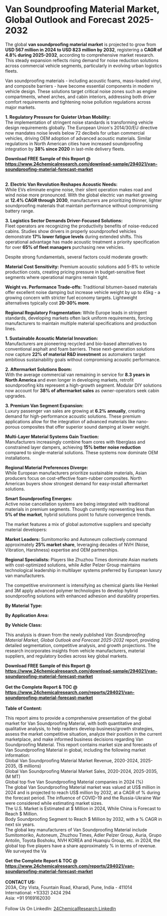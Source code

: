 <h1>Van Soundproofing Material Market, Global Outlook and Forecast 2025-2032</h1><p>The global <strong>van soundproofing material market</strong> is projected to grow from <strong>USD 567 million in 2024 to USD 823 million by 2032</strong>, registering a <strong>CAGR of 4.8% during 2025-2032</strong>, according to comprehensive market research. This steady expansion reflects rising demand for noise reduction solutions across commercial vehicle segments, particularly in evolving urban logistics fleets.</p><p>Van soundproofing materials - including acoustic foams, mass-loaded vinyl, and composite barriers - have become essential components in modern vehicle design. These solutions target critical noise zones such as engine compartments, wheel arches, and cabin interiors, addressing both driver comfort requirements and tightening noise pollution regulations across major markets.</p><p><strong>1. Regulatory Pressure for Quieter Urban Mobility:</strong><br>
The implementation of stringent noise standards is transforming vehicle design requirements globally. The European Union's 2014/30/EU directive now mandates noise levels below 72 decibels for urban commercial vehicles, driving OEM adoption of advanced acoustic materials. Similar regulations in North American cities have increased soundproofing integration by <strong>38% since 2020</strong> in last-mile delivery fleets.</p><div><b>Download FREE Sample of this Report @ 
            <a href="https://www.24chemicalresearch.com/download-sample/294021/van-soundproofing-material-forecast-market">
            https://www.24chemicalresearch.com/download-sample/294021/van-soundproofing-material-forecast-market</a></b></div><br><p><strong>2. Electric Van Revolution Reshapes Acoustic Needs:</strong><br>
While EVs eliminate engine noise, their silent operation makes road and wind noise more pronounced. With the global electric van market growing at <strong>12.4% CAGR through 2030</strong>, manufacturers are prioritizing thinner, lighter soundproofing materials that maintain performance without compromising battery range.</p><p><strong>3. Logistics Sector Demands Driver-Focused Solutions:</strong><br>
Fleet operators are recognizing the productivity benefits of noise-reduced cabins. Studies show drivers in properly soundproofed vehicles demonstrate <strong>17% lower fatigue levels</strong> during extended shifts. This operational advantage has made acoustic treatment a priority specification for over <strong>65% of fleet managers</strong> purchasing new vehicles.</p><p>Despite strong fundamentals, several factors could moderate growth:</p><p><strong>Material Cost Sensitivity:</strong> Premium acoustic solutions add 5-8% to vehicle production costs, creating pricing pressure in budget-sensitive fleet segments where operational margins remain tight.</p><p><strong>Weight vs. Performance Trade-offs:</strong> Traditional bitumen-based materials offer excellent noise damping but increase vehicle weight by up to 45kg - a growing concern with stricter fuel economy targets. Lightweight alternatives typically cost <strong>20-30% more</strong>.</p><p><strong>Regional Regulatory Fragmentation:</strong> While Europe leads in stringent standards, developing markets often lack uniform requirements, forcing manufacturers to maintain multiple material specifications and production lines.</p><p><strong>1. Sustainable Acoustic Material Innovation:</strong><br>
Manufacturers are pioneering recycled and bio-based alternatives to conventional asphalt and foam barriers. These next-generation solutions now capture <strong>22% of material R&amp;D investment</strong> as automakers target ambitious sustainability goals without compromising acoustic performance.</p><p><strong>2. Aftermarket Solutions Boom:</strong><br>
With the average commercial van remaining in service for <strong>8.3 years in North America</strong> and even longer in developing markets, retrofit soundproofing kits represent a high-growth segment. Modular DIY solutions now account for <strong>38% of aftermarket sales</strong> as owner-operators seek cabin upgrades.</p><p><strong>3. Premium Van Segment Expansion:</strong><br>
Luxury passenger van sales are growing at <strong>6.2% annually</strong>, creating demand for high-performance acoustic solutions. These premium applications allow for the integration of advanced materials like nano-porous composites that offer superior sound damping at lower weight.</p><p><strong>Multi-Layer Material Systems Gain Traction:</strong><br>
	Manufacturers increasingly combine foam cores with fiberglass and constrained layer dampers, achieving <strong>15% better noise reduction</strong> compared to single-material solutions. These systems now dominate OEM installations.</p><p><strong>Regional Material Preferences Diverge:</strong><br>
	While European manufacturers prioritize sustainable materials, Asian producers focus on cost-effective foam-rubber composites. North American buyers show strongest demand for easy-install aftermarket solutions.</p><p><strong>Smart Soundproofing Emerges:</strong><br>
	Active noise cancellation systems are being integrated with traditional materials in premium segments. Though currently representing less than <strong>5% of the market</strong>, hybrid solutions point to future convergence trends.</p><p>The market features a mix of global automotive suppliers and specialty material developers:</p><p><strong>Market Leaders:</strong> Sumitomoriko and Autoneum collectively command approximately <strong>25% market share</strong>, leveraging decades of NVH (Noise, Vibration, Harshness) expertise and OEM partnerships.</p><p><strong>Regional Specialists:</strong> Players like Zhuzhou Times dominate Asian markets with cost-optimized solutions, while Adler Pelzer Group maintains technological leadership in multilayer systems preferred by European luxury van manufacturers.</p><p>The competitive environment is intensifying as chemical giants like Henkel and 3M apply advanced polymer technologies to develop hybrid soundproofing solutions with enhanced adhesion and durability properties.</p><p><strong>By Material Type:</strong></p><p><strong>By Application Area:</strong></p><p><strong>By Vehicle Class:</strong></p><p>This analysis is drawn from the newly published <em>Van Soundproofing Material Market, Global Outlook and Forecast 2025-2032</em> report, providing detailed segmentation, competitive analysis, and growth projections. The research incorporates insights from vehicle manufacturers, material suppliers, and regulatory bodies across key global markets.</p><div><b>Download FREE Sample of this Report @ 
            <a href="https://www.24chemicalresearch.com/download-sample/294021/van-soundproofing-material-forecast-market">
            https://www.24chemicalresearch.com/download-sample/294021/van-soundproofing-material-forecast-market</a></b></div><br><div><b>Get the Complete Report & TOC @ 
            <a href="https://www.24chemicalresearch.com/reports/294021/van-soundproofing-material-forecast-market">
            https://www.24chemicalresearch.com/reports/294021/van-soundproofing-material-forecast-market</a></b></div><br>
            <b>Table of Content:</b><p>This report aims to provide a comprehensive presentation of the global market for Van Soundproofing Material, with both quantitative and qualitative analysis, to help readers develop business/growth strategies, assess the market competitive situation, analyze their position in the current marketplace, and make informed business decisions regarding Van Soundproofing Material. This report contains market size and forecasts of Van Soundproofing Material in global, including the following market information:<br />
Global Van Soundproofing Material Market Revenue, 2020-2024, 2025-2035, ($ millions)<br />
Global Van Soundproofing Material Market Sales, 2020-2024, 2025-2035, (M MT)<br />
Global top five Van Soundproofing Material companies in 2024 (%)<br />
The global Van Soundproofing Material market was valued at US$ million in 2024 and is projected to reach US$ million by 2032, at a CAGR of % during the forecast period. The influence of COVID-19 and the Russia-Ukraine War were considered while estimating market sizes.<br />
The U.S. Market is Estimated at $ Million in 2024, While China is Forecast to Reach $ Million.<br />
Body Soundproofing Segment to Reach $ Million by 2032, with a % CAGR in next six years.<br />
The global key manufacturers of Van Soundproofing Material include Sumitomoriko, Autoneum, Zhuzhou Times, Adler Pelzer Group, Auria, Grupo Antolin, Toyota Boshoku, NVH KOREA and Huanqiu Group, etc. in 2024, the global top five players have a share approximately % in terms of revenue.<br />
We surveyed the Va</p><div><b>Get the Complete Report & TOC @ 
            <a href="https://www.24chemicalresearch.com/reports/294021/van-soundproofing-material-forecast-market">
            https://www.24chemicalresearch.com/reports/294021/van-soundproofing-material-forecast-market</a></b></div><br><b>CONTACT US:</b><br>
            203A, City Vista, Fountain Road, Kharadi, Pune, India - 411014<br>
            International: +1(332) 2424 294<br>
            Asia: +91 9169162030 <br><br>
            Follow Us On LinkedIn: <a href="https://www.linkedin.com/company/24chemicalresearch/">24ChemicalResearch LinkedIn</a>